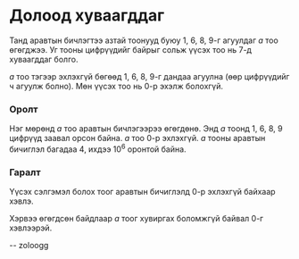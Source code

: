 Долоод хуваагддаг
=================
Танд аравтын бичлэгтээ азтай тоонууд буюу $1$, $6$, $8$, $9$-г агуулдаг $a$ тоо
өгөгджээ. Уг тооны цифрүүдийг байрыг сольж үүсэх тоо нь $7$-д хуваагддаг болго.

$a$ тоо тэгээр эхлэхгүй бөгөөд $1$, $6$, $8$, $9$-г дандаа агуулна (өөр
цифрүүдийг ч агуулж болно). Мөн үүсэх тоо нь $0$-р эхэлж болохгүй.


### Оролт
Нэг мөрөнд $a$ тоо аравтын бичлэгээрээ өгөгдөнө. Энд $a$ тоонд $1$, $6$, $8$,
$9$ цифрүүд заавал орсон байна. $a$ тоо $0$-р эхлэхгүй. $a$ тооны аравтын
бичиглэл багадаа $4$, ихдээ $10^6$ оронтой байна.


### Гаралт
Үүсэх сэлгэмэл болох тоог аравтын бичиглэлд $0$-р эхлэхгүй байхаар хэвлэ.

Хэрвээ өгөгдсөн байдлаар $a$ тоог хувиргах боломжгүй байвал $0$-г хэвлээрэй.

-- zoloogg
